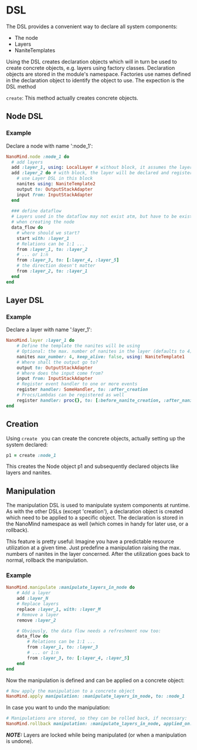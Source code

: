 # DSL

The DSL provides a convenient way to declare all system components:
* The node
* Layers
* NaniteTemplates

Using the DSL creates declaration objects which will in turn be used to create concrete objects, e.g. layers using factory classes. Declaration objects are stored in the module's namespace. Factories use names defined in the declaration object to identify the object to use.
The expection is the DSL method 

```create```: This method actually creates concrete objects.

## Node DSL

### Example

Declare a node with name ':node_1':

```ruby
NanoMind.node :node_1 do
  # add layers
  add :layer_1, using: LocalLayer # without block, it assumes the layer is existing at creation. 'Using' defines the class of layer, 'LocalLayer' is the default
  add :layer_2 do # with block, the layer will be declared and registered
    # use Layer DSL in this block
    nanites using: NaniteTemplate2
    output to: OutputStackAdapter
    input from: InputStackAdapter
  end
  
  ### define dataflow
  # Layers used in the dataflow may not exist atm, but have to be existing
  # when creating the node
  data_flow do
    # where should we start?
    start with: :layer_1
    # Relations can be 1:1 ...
    from :layer_1, to: :layer_2
    # ... or 1:n
    from :layer_3, to: [:layer_4, :layer_5]
    # the direction doesn't matter
    from :layer_2, to: :layer_1
  end
end
```

## Layer DSL

### Example

Declare a layer with name ':layer_1':

```ruby
NanoMind.layer :layer_1 do
    # Define the template the nanites will be using
    # Optional: the max. number of nanites in the layer (defaults to 4) and keep_alive (defaults to false)
    nanites max_number: 4, keep_alive: false, using: NaniteTemplate1
    # Where shall the output go to?
    output to: OutputStackAdapter
    # Where does the input come from?
    input from: InputStackAdapter
    # Register event handler to one or more events
    register handler: SomeHandler, to: :after_creation
    # Procs/Lambdas can be registered as well
    register handler: proc{}, to: [:before_nanite_creation, :after_nanite_creation]
end
```

## Creation

Using ```create ``` you can create the concrete objects, actually setting up the system declared:

```ruby 
p1 = create :node_1
```

This creates the Node object p1 and subsequently declared objects like layers and nanites.


## Manipulation

The manipulation DSL is used to manipulate system components at runtime. As with the other DSLs (except 'creation'), a declaration object is created which need to be applied to a specific object.
The declaration is stored in the NanoMind namespace as well (which comes in handy for later use, or a rollback).

This feature is pretty useful: Imagine you have a predictable resource utilization at a given time. Just predefine a manipulation raising the max. numbers of nanites in the layer concerned. After the utilization goes back to normal, rollback the manipulation.

### Example

```ruby
NanoMind.manipulate :manipulate_layers_in_node do
    # Add a layer
    add :layer_N
    # Replace layers
    replace :layer_1, with: :layer_M
    # Remove a layer
    remove :layer_2

    # Obviously, the data flow needs a refreshment now too:
    data_flow do
        # Relations can be 1:1 ...
        from :layer_1, to: :layer_3
        # ... or 1:n
        from :layer_3, to: [:layer_4, :layer_5]
    end
end
```

Now the manipulation is defined and can be applied on a concrete object:

```ruby
# Now apply the manipulation to a concrete object
NanoMind.apply manipulation: :manipulate_layers_in_node, to: :node_1
```

In case you want to undo the manipulation:

```ruby
# Manipulations are stored, so they can be rolled back, if necessary:
NanoMind.rollback manipulation: :manipulate_layers_in_node, applied_on: :node_1
```

***NOTE:*** Layers are locked while being manipulated (or when a manipulation is undone).